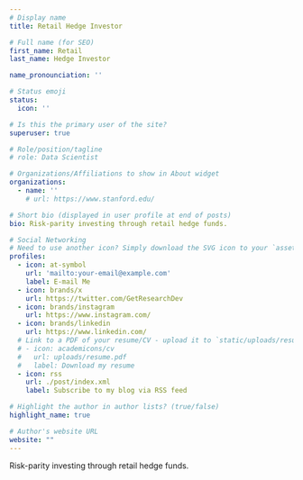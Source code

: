 ```yaml
---
# Display name
title: Retail Hedge Investor

# Full name (for SEO)
first_name: Retail
last_name: Hedge Investor

name_pronounciation: ''

# Status emoji
status:
  icon: ''

# Is this the primary user of the site?
superuser: true

# Role/position/tagline
# role: Data Scientist

# Organizations/Affiliations to show in About widget
organizations:
  - name: ''
    # url: https://www.stanford.edu/

# Short bio (displayed in user profile at end of posts)
bio: Risk-parity investing through retail hedge funds.

# Social Networking
# Need to use another icon? Simply download the SVG icon to your `assets/media/icons/` folder.
profiles:
  - icon: at-symbol
    url: 'mailto:your-email@example.com'
    label: E-mail Me
  - icon: brands/x
    url: https://twitter.com/GetResearchDev
  - icon: brands/instagram
    url: https://www.instagram.com/
  - icon: brands/linkedin
    url: https://www.linkedin.com/
  # Link to a PDF of your resume/CV - upload it to `static/uploads/resume.pdf`
  # - icon: academicons/cv
  #   url: uploads/resume.pdf
  #   label: Download my resume
  - icon: rss
    url: ./post/index.xml
    label: Subscribe to my blog via RSS feed

# Highlight the author in author lists? (true/false)
highlight_name: true

# Author's website URL
website: ""
---
```


Risk-parity investing through retail hedge funds.
